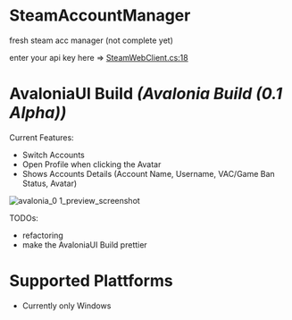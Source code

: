 # SteamAccountManager
fresh steam acc manager (not complete yet)

enter your api key here => [SteamWebClient.cs:18](https://github.com/sahin-a/SteamAccountManager/blob/fe847849e0e638e179794070bc605e50b65f8e9b/SteamAccountManager.Infrastructure/Steam/Remote/Dao/SteamWebClient.cs#L18)

# AvaloniaUI Build *(Avalonia Build (0.1 Alpha))*
Current Features:
* Switch Accounts
* Open Profile when clicking the Avatar
* Shows Accounts Details (Account Name, Username, VAC/Game Ban Status, Avatar)

![avalonia_0 1_preview_screenshot](https://user-images.githubusercontent.com/55054756/146689937-c50494ce-22ee-4a41-a663-63d5f1d9a1b1.png)


TODOs:
* refactoring
* make the AvaloniaUI Build prettier

# Supported Plattforms
* Currently only Windows
